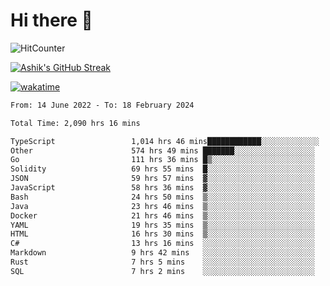 # Hi there 👋

![HitCounter](https://hits.seeyoufarm.com/api/count/incr/badge.svg?url=https%3A%2F%2Fgithub.com%2Fashrhmn1212%2Fhit-counter)

<!-- ![Contribution Graph](https://github-readme-activity-graph.cyclic.app/graph?username=ashrhmn) -->


<!-- [![Top Langs](https://github-readme-stats.vercel.app/api/top-langs/?username=ashrhmn&layout=compact&theme=synthwave&langs_count=10&card_width=445)](https://github.com/anuraghazra/github-readme-stats) -->

[![Ashik's GitHub Streak](https://github-readme-streak-stats.herokuapp.com/?user=ashrhmn&theme=blood&fire=DD7F1C&background=151515&dates=9f9f9f&border=DD2727)](https://git.io/streak-stats)

<!-- ![Ashik's GitHub stats](https://github-readme-stats.vercel.app/api/?username=ashrhmn&show_icons=true&title_color=fff&icon_color=79ff97&text_color=9f9f9f&bg_color=151515) -->

[![wakatime](https://wakatime.com/badge/user/3df86613-ba63-4631-8e65-0ff18e7becad.svg)](https://wakatime.com/@3df86613-ba63-4631-8e65-0ff18e7becad)

<!--START_SECTION:waka-->

```txt
From: 14 June 2022 - To: 18 February 2024

Total Time: 2,090 hrs 16 mins

TypeScript                 1,014 hrs 46 mins████████████░░░░░░░░░░░░░   48.55 %
Other                      574 hrs 49 mins ███████░░░░░░░░░░░░░░░░░░   27.50 %
Go                         111 hrs 36 mins █▒░░░░░░░░░░░░░░░░░░░░░░░   05.34 %
Solidity                   69 hrs 55 mins  █░░░░░░░░░░░░░░░░░░░░░░░░   03.35 %
JSON                       59 hrs 57 mins  ▓░░░░░░░░░░░░░░░░░░░░░░░░   02.87 %
JavaScript                 58 hrs 36 mins  ▓░░░░░░░░░░░░░░░░░░░░░░░░   02.80 %
Bash                       24 hrs 50 mins  ▒░░░░░░░░░░░░░░░░░░░░░░░░   01.19 %
Java                       23 hrs 46 mins  ▒░░░░░░░░░░░░░░░░░░░░░░░░   01.14 %
Docker                     21 hrs 46 mins  ▒░░░░░░░░░░░░░░░░░░░░░░░░   01.04 %
YAML                       19 hrs 35 mins  ▒░░░░░░░░░░░░░░░░░░░░░░░░   00.94 %
HTML                       16 hrs 30 mins  ▒░░░░░░░░░░░░░░░░░░░░░░░░   00.79 %
C#                         13 hrs 16 mins  ░░░░░░░░░░░░░░░░░░░░░░░░░   00.64 %
Markdown                   9 hrs 42 mins   ░░░░░░░░░░░░░░░░░░░░░░░░░   00.46 %
Rust                       7 hrs 5 mins    ░░░░░░░░░░░░░░░░░░░░░░░░░   00.34 %
SQL                        7 hrs 2 mins    ░░░░░░░░░░░░░░░░░░░░░░░░░   00.34 %
```

<!--END_SECTION:waka-->


<!--### Most Used Languages
<img src="https://wakatime.com/share/@ashrhmn/24ecb986-5bf8-4607-af7f-0aab08908d8c.png" />

### Favourite Tools
<img src="https://wakatime.com/share/@ashrhmn/f4e08015-f3bc-460a-9228-95a3ba11c604.png" />-->
